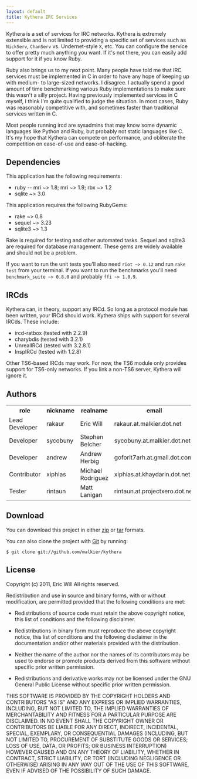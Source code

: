 ```yaml
---
layout: default
title: Kythera IRC Services
---
```


Kythera is a set of services for IRC networks. Kythera is extremely extensible
and is not limited to providing a specific set of services such as `NickServ`,
`ChanServ` vs. Undernet-style `X`, etc. You can configure the service to offer
pretty much anything you want. If it's not there, you can easily add support for
it if you know Ruby.

Ruby also brings us to my next point. Many people have told me that IRC services
must be implemented in C in order to have any hope of keeping up with medium-
to large-sized networks. I disagree. I actually spend a good amount of time
benchmarking various Ruby implementations to make sure this wasn't a silly
project. Having previously implemented services in C myself, I think
I'm quite qualified to judge the situation. In most cases, Ruby was reasonably
competitive with, and sometimes faster than traditional services written in C.

Most people running ircd are sysadmins that may know some dynamic languages
like Python and Ruby, but probably not static languages like C. It's my hope
that Kythera can compete on performance, and obliterate the competition on
ease-of-use and ease-of-hacking.

## Dependencies ##

This application has the following requirements:

  * ruby -- mri ~> 1.8; mri ~> 1.9; rbx ~> 1.2
  * sqlite ~> 3.0

This application requires the following RubyGems:

  * rake ~> 0.8
  * sequel ~> 3.23
  * sqlite3 ~> 1.3

Rake is required for testing and other automated tasks. Sequel and sqlite3 are
required for database management. These gems are widely available and should
not be a problem.

If you want to run the unit tests you'll also need `riot ~> 0.12` and run
`rake test` from your terminal. If you want to run the benchmarks you'll
need `benchmark_suite ~> 0.8.0` and probably `ffi ~> 1.0.9`.

## IRCds ##

Kythera can, in theory, support any IRCd. So long as a protocol module has
been written, your IRCd should work. Kythera ships with support for several
IRCds. These include:

  * ircd-ratbox (tested with 2.2.9)
  * charybdis (tested with 3.2.1)
  * UnrealIRCd (tested with 3.2.8.1)
  * InspIRCd (tested with 1.2.8)

Other TS6-based IRCds may work. For now, the TS6 module only provides support
for TS6-only networks. If you link a non-TS6 server, Kythera will ignore it.

## Authors ##

<table border='0'>
  <tr>
    <th>role</th>
    <th>nickname</th>
    <th>realname</th>
    <th>email</th>
  </tr>
  <tr>
    <td>Lead Developer</td>
    <td>rakaur</td>
    <td>Eric Will</td>
    <td>rakaur.at.malkier.dot.net</td>
  </tr>
  <tr>
    <td>Developer</td>
    <td>sycobuny</td>
    <td>Stephen Belcher</td>
    <td>sycobuny.at.malkier.dot.net</td>
  </tr>
  <tr>
    <td>Developer</td>
    <td>andrew</td>
    <td>Andrew Herbig</td>
    <td>goforit7arh.at.gmail.dot.com</td>
  </tr>
  <tr>
    <td>Contributor</td>
    <td>xiphias</td>
    <td>Michael Rodriguez</td>
    <td>xiphias.at.khaydarin.dot.net</td>
  </tr>
  <tr>
    <td>Tester</td>
    <td>rintaun</td>
    <td>Matt Lanigan</td>
    <td>rintaun.at.projectxero.dot.net</td>
  </tr>
</table>

## Download ##

You can download this project in either [zip][] or [tar][] formats.

You can also clone the project with [Git][] by running:

    $ git clone git://github.com/malkier/kythera

[zip]: http://github.com/malkier/kythera/zipball/master
[tar]: http://github.com/malkier/kythera/tarball/master
[Git]: http://git-scm.com

## License ##

Copyright (c) 2011, Eric Will
All rights reserved.

Redistribution and use in source and binary forms, with or without modification,
are permitted provided that the following conditions are met:

  * Redistributions of source code must retain the above copyright notice,
    this list of conditions and the following disclaimer.

  * Redistributions in binary form must reproduce the above copyright notice,
    this list of conditions and the following disclaimer in the documentation
    and/or other materials provided with the distribution.

  * Neither the name of the author nor the names of its contributors may be
    used to endorse or promote products derived from this software without
    specific prior written permission.

  * Redistributions and derivative works may not be licensed under the
    GNU General Public License without specific prior written permission.

THIS SOFTWARE IS PROVIDED BY THE COPYRIGHT HOLDERS AND CONTRIBUTORS "AS IS" AND
ANY EXPRESS OR IMPLIED WARRANTIES, INCLUDING, BUT NOT LIMITED TO, THE IMPLIED
WARRANTIES OF MERCHANTABILITY AND FITNESS FOR A PARTICULAR PURPOSE ARE
DISCLAIMED. IN NO EVENT SHALL THE COPYRIGHT OWNER OR CONTRIBUTORS BE LIABLE FOR
ANY DIRECT, INDIRECT, INCIDENTAL, SPECIAL, EXEMPLARY, OR CONSEQUENTIAL DAMAGES
(INCLUDING, BUT NOT LIMITED TO, PROCUREMENT OF SUBSTITUTE GOODS OR SERVICES;
LOSS OF USE, DATA, OR PROFITS; OR BUSINESS INTERRUPTION) HOWEVER CAUSED AND ON
ANY THEORY OF LIABILITY, WHETHER IN CONTRACT, STRICT LIABILITY, OR TORT
(INCLUDING NEGLIGENCE OR OTHERWISE) ARISING IN ANY WAY OUT OF THE USE OF THIS
SOFTWARE, EVEN IF ADVISED OF THE POSSIBILITY OF SUCH DAMAGE.

